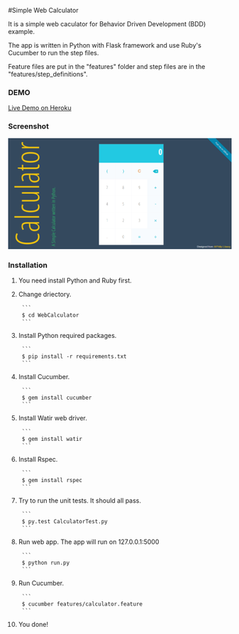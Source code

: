 #Simple Web Calculator

It is a simple web caculator for Behavior Driven Development (BDD) example.

The app is written in Python with Flask framework and use Ruby's Cucumber to run the step files.

Feature files are put in the "features" folder and step files are in the "features/step_definitions".

### DEMO
[Live Demo on Heroku](http://webcalculator.herokuapp.com/)

### Screenshot
![Screenshot](https://raw.githubusercontent.com/imidya/WebCalculator/master/static/img/screenshot.png)
### Installation
1. You need install Python and Ruby first.
2. Change driectory.

        ```
        $ cd WebCalculator
        ```

3. Install Python required packages.

        ```
        $ pip install -r requirements.txt
        ```

4. Install Cucumber.

        ```
        $ gem install cucumber
        ```

5. Install Watir web driver.

        ```
        $ gem install watir
        ```

6. Install Rspec.

        ```
        $ gem install rspec
        ```

7. Try to run the unit tests. It should all pass.

        ```
        $ py.test CalculatorTest.py
        ```

8. Run web app. The app will run on 127.0.0.1:5000

        ```
        $ python run.py
        ```

9. Run Cucumber.

        ```
        $ cucumber features/calculator.feature
        ```

10. You done!